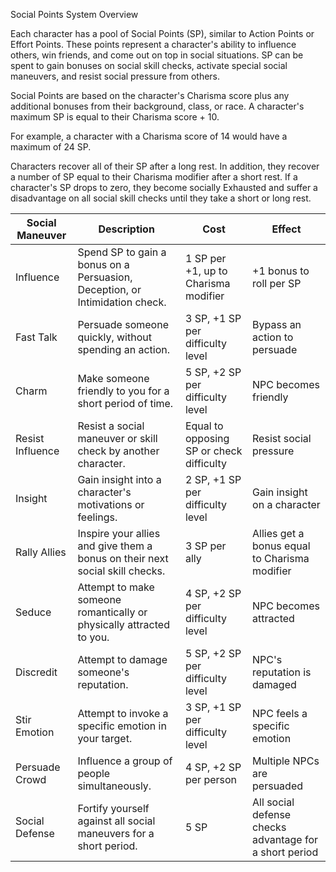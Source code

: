 Social Points System Overview

Each character has a pool of Social Points (SP), similar to Action Points or Effort Points. These points represent a character's ability to influence others, win friends, and come out on top in social situations. SP can be spent to gain bonuses on social skill checks, activate special social maneuvers, and resist social pressure from others.

Social Points are based on the character's Charisma score plus any additional bonuses from their background, class, or race. A character's maximum SP is equal to their Charisma score + 10.

For example, a character with a Charisma score of 14 would have a maximum of 24 SP.

Characters recover all of their SP after a long rest. In addition, they recover a number of SP equal to their Charisma modifier after a short rest. If a character's SP drops to zero, they become socially Exhausted and suffer a disadvantage on all social skill checks until they take a short or long rest.

| Social Maneuver | Description | Cost | Effect |
|-----------------|-------------|------|--------|
| Influence | Spend SP to gain a bonus on a Persuasion, Deception, or Intimidation check. | 1 SP per +1, up to Charisma modifier | +1 bonus to roll per SP |
| Fast Talk | Persuade someone quickly, without spending an action. | 3 SP, +1 SP per difficulty level | Bypass an action to persuade |
| Charm | Make someone friendly to you for a short period of time. | 5 SP, +2 SP per difficulty level | NPC becomes friendly |
| Resist Influence | Resist a social maneuver or skill check by another character. | Equal to opposing SP or check difficulty | Resist social pressure |
| Insight | Gain insight into a character's motivations or feelings. | 2 SP, +1 SP per difficulty level | Gain insight on a character |
| Rally Allies | Inspire your allies and give them a bonus on their next social skill checks. | 3 SP per ally | Allies get a bonus equal to Charisma modifier |
| Seduce | Attempt to make someone romantically or physically attracted to you. | 4 SP, +2 SP per difficulty level | NPC becomes attracted |
| Discredit | Attempt to damage someone's reputation. | 5 SP, +2 SP per difficulty level | NPC's reputation is damaged |
| Stir Emotion | Attempt to invoke a specific emotion in your target. | 3 SP, +1 SP per difficulty level | NPC feels a specific emotion |
| Persuade Crowd | Influence a group of people simultaneously. | 4 SP, +2 SP per person | Multiple NPCs are persuaded |
| Social Defense | Fortify yourself against all social maneuvers for a short period. | 5 SP | All social defense checks advantage for a short period |
